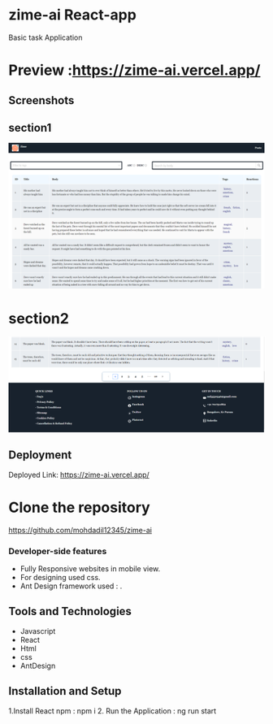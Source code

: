 # zime-ai React-app
Basic task Application

# Preview :https://zime-ai.vercel.app/

## Screenshots
## section1
![Screenshot 1](./react-task/src/assets/section1.png)
# section2
![Screenshot 1](./react-task/src/assets/footer.png)


## Deployment

Deployed Link: https://zime-ai.vercel.app/

# Clone the repository

https://github.com/mohdadil12345/zime-ai



### Developer-side features

- Fully Responsive websites in mobile view.
- For designing used css.
- Ant Design framework used : .


## Tools and Technologies
- Javascript
- React
- Html
- css
- AntDesign

## Installation and Setup

1.Install React npm : npm i
2. Run the Application : ng run start


